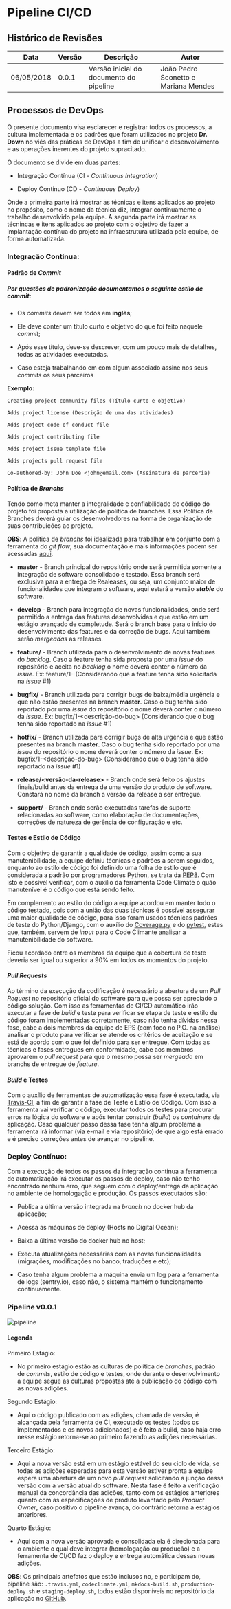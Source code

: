 # Pipeline CI/CD

## Histórico de Revisões
|Data|Versão|Descrição|Autor|
| --- | --- | --- | --- |
|06/05/2018|0.0.1|Versão inicial do documento do pipeline|João Pedro Sconetto e Mariana Mendes|

## Processos de DevOps
O presente documento visa esclarecer e registrar todos os processos, a cultura implementada e os padrões que foram utilizados no projeto __Dr. Down__ no viés das práticas de DevOps a fim de unificar o desenvolvimento e as operações inerentes do projeto supracitado.

O documento se divide em duas partes:

* Integração Contínua (CI - _Continuous Integration_)

* Deploy Contínuo (CD - _Continuous Deploy_)

Onde a primeira parte irá mostrar as técnicas e itens aplicados ao projeto no propósito, como o nome da técnica diz, integrar continuamente o trabalho desenvolvido pela equipe. A segunda parte irá mostrar as técnincas e itens aplicados ao projeto com o objetivo de fazer a implantação contínua do projeto na infraestrutura utilizada pela equipe, de forma automatizada.

### Integração Contínua:

#### Padrão de _Commit_

##### Por questões de padronização documentamos o seguinte estilo de _commit_:

* Os _commits_ devem ser todos em __inglês__;

* Ele deve conter um título curto e objetivo do que foi feito naquele _commit_;

* Após esse título, deve-se descrever, com um pouco mais de detalhes, todas as atividades executadas.

* Caso esteja trabalhando em com algum associado assine nos seus _commits_ os seus parceiros

__Exemplo:__

    Creating project community files (Título curto e objetivo)

    Adds project license (Descrição de uma das atividades)

    Adds project code of conduct file

    Adds project contributing file

    Adds project issue template file

    Adds projects pull request file

    Co-authored-by: John Doe <john@email.com> (Assinatura de parceria)

#### Política de _Branchs_

Tendo como meta manter a integralidade e confiabilidade do código do projeto foi proposta a utilização de política de branches.
Essa Política de Branches deverá guiar os desenvolvedores na forma de organização de suas contribuições ao projeto.

__OBS__: A política de _branchs_ foi idealizada para trabalhar em conjunto com a ferramenta do _git flow_, sua documentação e mais informações podem ser acessadas [aqui](https://github.com/nvie/gitflow).

* __master__ - Branch principal do repositório onde será permitida somente a integração de software consolidado e testado. Essa branch será exclusiva para a entrega de Realeases, ou seja, um conjunto maior de funcionalidades que integram o software, aqui estará a versão _**stable**_ do software.

* __develop__ - Branch para integração de novas funcionalidades, onde será permitido a entrega das features desenvolvidas e que estão em um estágio avançado de completude. Será o branch base para o início do desenvolvimento das features e da correção de bugs. Aqui também serão _mergeadas_ as releases.  

* __feature/<nome-da-feature>__ - Branch utilizada para o desenvolvimento de novas features do _backlog_. Caso a feature tenha sida proposta por uma _issue_ do repositório e aceita no _backlog_ o nome deverá conter o número da _issue_.
Ex: feature/1-<nome-da-nova-feature> (Considerando que a feature tenha sido solicitada na _issue_ #1)

* __bugfix/<nome-do-bug>__ - Branch utilizada para corrigir bugs de baixa/média urgência e que não estão presentes na branch __master__. Caso o bug tenha sido reportado por uma _issue_ do repositório o nome deverá conter o número da _issue_.
 Ex: bugfix/1-<descrição-do-bug> (Considerando que o bug tenha sido reportado na _issue_ #1)

* __hotfix/<nome-do-bug>__ - Branch utilizada para corrigir bugs de alta urgência e que estão presentes na branch __master__. Caso o bug tenha sido reportado por uma _issue_ do repositório o nome deverá conter o número da _issue_.
 Ex: bugfix/1-<descrição-do-bug> (Considerando que o bug tenha sido reportado na _issue_ #1)

* __release/<versão-da-release>__ - Branch onde será feito os ajustes finais/build antes da entrega de uma versão do produto de software. Constará no nome da branch a versão da release a ser entregue.

* __support/<tema-ou-natureza>__ - Branch onde serão executadas tarefas de suporte relacionadas ao software, como elaboração de documentações, correções de natureza de gerência de configuração e etc.

#### Testes e Estilo de Código

Com o objetivo de garantir a qualidade de código, assim como a sua manutenibilidade, a equipe definiu técnicas e padrões a serem seguidos, enquanto ao estilo de código foi definido uma folha de estilo que é considerada a padrão por programadores Python, se trata da [PEP8](https://www.python.org/dev/peps/pep-0008/). Com isto é possível verificar, com o auxílio da ferramenta Code Climate o quão manutenível é o código que está sendo feito.

Em complemento ao estilo do código a equipe acordou em manter todo o código testado, pois com a união das duas técnicas é possível assegurar uma maior qualidade de código, para isso foram usados técnicas padrões de teste do Python/Django, com o auxílio do [Coverage.py](https://coverage.readthedocs.io/en/coverage-4.5.1/) e do [pytest](https://docs.pytest.org/en/latest/), estes que, também, servem de _input_ para o Code Climante analisar a manutenibilidade do software.

Ficou acordado entre os membros da equipe que a cobertura de teste deveria ser igual ou superior a 90% em todos os momentos do projeto.

#### _Pull Requests_

Ao término da execução da codificação é necessário a abertura de um _Pull Request_ no repositório oficial do software para que possa ser apreciado o código solução. Com isso as ferramentas de CI/CD automático irão executar a fase de _build_ e teste para verificar se etapa de teste e estilo de código foram implementadas corretamente, caso não tenha dívidas nessa fase, cabe a dois membros da equipe de EPS (com foco no P.O. na análise) analisar o produto para verificar se atende os critérios de aceitação e se está de acordo com o que foi definido para ser entregue. Com todas as técnicas e fases entregues em conformidade, cabe aos membros aprovarem o _pull request_ para que o mesmo possa ser _mergeado_ em branchs de entregue de _feature_.

#### _Build_ e Testes

Com o auxílio de ferramentas de automatização essa fase é executada, via [Travis-CI](https://travis-ci.org/), a fim de garantir a fase de Teste e Estilo de Código. Com isso a ferramenta vai verificar o código, executar todos os testes para procurar erros na lógica do software e após tentar construir (_build_) os _containers_ da aplicação. Caso qualquer passo dessa fase tenha algum problema a ferramenta irá informar (via e-mail e via repositório) de que algo está errado e é preciso correções antes de avançar no pipeline.

### Deploy Contínuo:

Com a execução de todos os passos da integração contínua a ferramenta de automatização irá executar os passos de deploy, caso não tenho encontrado nenhum erro, que seguem com o deploy/entrega da aplicação no ambiente de homologação e produção. Os passos executados são:

* Publica a última versão integrada na _branch_ no docker hub da aplicação;

* Acessa as máquinas de deploy (Hosts no Digital Ocean);

* Baixa a última versão do docker hub no host;

* Executa atualizações necessárias com as novas funcionalidades (migrações, modificações no banco, traduções e etc);

* Caso tenha algum problema a máquina envia um log para a ferramenta de logs (sentry.io), caso não, o sistema mantém o funcionamento contínuamente.

### Pipeline v0.0.1

![pipeline](https://i.imgur.com/v3m6lQr.png)

#### Legenda

Primeiro Estágio:
* No primeiro estágio estão as culturas de política de _branches_, padrão de _commits_, estilo de código e testes, onde durante o desenvolvimento a equipe segue as culturas propostas até a publicação do código com as novas adições.

Segundo Estágio:
* Aqui o código publicado com as adições, chamada de versão, é alcançada pela ferramenta de CI, executado os testes (todos os implementados e os novos adicionados) e é feito a build, caso haja erro nesse estágio retorna-se ao primeiro fazendo as adições necessárias.

Terceiro Estágio:
* Aqui a nova versão está em um estágio estável do seu ciclo de vida, se todas as adições esperadas para esta versão estiver pronta a equipe espera uma abertura de um novo _pull request_ solicitando a junção dessa versão com a versão atual do software. Nesta fase é feito a verificação manual da concordância das adições, tanto com os estágios anteriores quanto com as especificações de produto levantado pelo _Product Owner_, caso positivo o pipeline avança, do contrário retorna a estágios anteriores.

Quarto Estágio:
* Aqui com a nova versão aprovada e consolidada ela é direcionada para o ambiente o qual deve integrar (homologação ou produção) e a ferramenta de CI/CD faz o deploy e entrega automática dessas novas adições.


__OBS__: Os principais artefatos que estão inclusos no, e participam do, pipeline são: ```.travis.yml```, ```codeclimate.yml```, ```mkdocs-build.sh```, ```production-deploy.sh``` e ```staging-deploy.sh```, todos estão disponíveis no repositório da aplicação no [GitHub](https://github.com/fga-gpp-mds/2018.1-Dr-Down).
